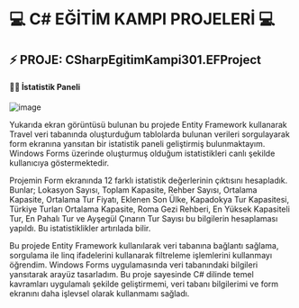 # 💻 C# EĞİTİM KAMPI PROJELERİ 💻

## ⚡ PROJE: CSharpEgitimKampi301.EFProject

#### 👩‍💻 İstatistik Paneli

![image](https://github.com/user-attachments/assets/1fa4aeba-2eb8-497b-b1e7-32387fb5bd33)

Yukarıda ekran görüntüsü bulunan bu projede Entity Framework kullanarak Travel veri tabanında oluşturduğum tablolarda bulunan verileri sorgulayarak form ekranına yansıtan bir istatistik paneli geliştirmiş bulunmaktayım. 
Windows Forms üzerinde oluşturmuş olduğum istatistikleri canlı şekilde kullanıcıya göstermektedir.

Projemin Form ekranında 12 farklı istatistik değerlerinin çıktısını hesapladık. 
Bunlar; Lokasyon Sayısı, Toplam Kapasite, Rehber Sayısı, Ortalama Kapasite, Ortalama Tur Fiyatı, Eklenen Son Ülke, Kapadokya Tur Kapasitesi, Türkiye Turları Ortalama Kapasite, Roma Gezi Rehberi, En Yüksek Kapasiteli Tur, En Pahalı Tur ve Ayşegül Çınarın Tur Sayısı bu bilgilerin hesaplaması yapıldı.
Bu istatistiklikler artırılada bilir.

Bu projede Entity Framework kullanılarak veri tabanına bağlantı sağlama, sorgulama ile linq ifadelerini kullanarak filtreleme işlemlerini kullanmayı öğrendim.
Windows Forms uygulamasında veri tabanındaki bilgileri yansıtarak arayüz tasarladım.
Bu proje sayesinde C# dilinde temel kavramları uygulamalı şekilde geliştirmemi, veri tabanı bilgilerimi ve form ekranını daha işlevsel olarak kullanmamı sağladı. 
